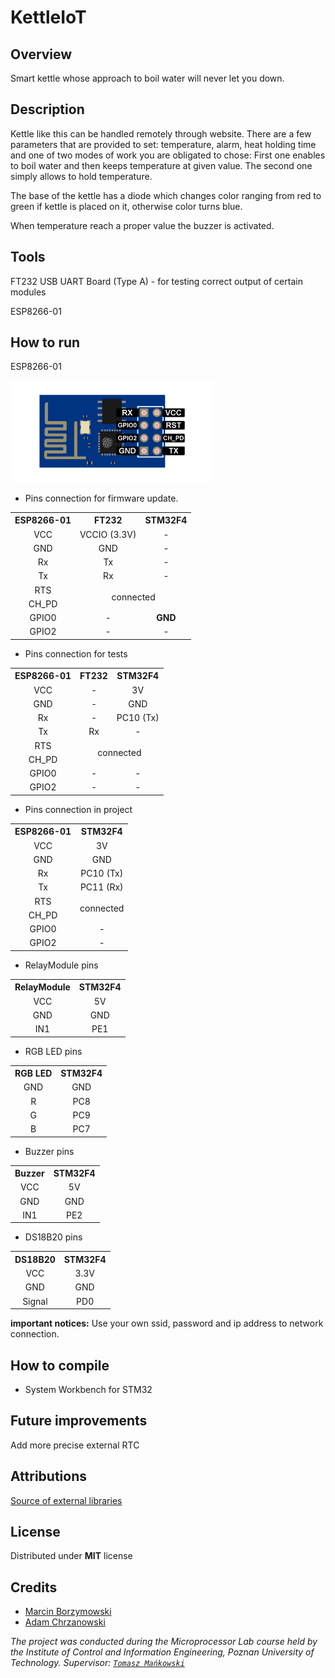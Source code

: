 # KettleIoT
## Overview
Smart kettle whose approach to boil water will never let you down.
## Description
Kettle like this can be handled remotely through website. There are a few parameters that are provided to set: temperature, alarm, heat holding time and one of two modes of work you are obligated to chose:
First one enables to boil water and then keeps temperature at given value. The second one simply allows to hold temperature.

The base of the kettle has a diode which changes color ranging from red to green if kettle is placed on it, otherwise color turns blue.

When temperature reach a proper value the buzzer is activated.
## Tools

FT232 USB UART Board (Type A) - for testing correct output of certain modules

ESP8266-01



## How to run

ESP8266-01

<img src="readme-images/ESP8266_pinout.png" width="325"/>

- Pins connection for firmware update.

<table>
  <tr align="center">
    <th>ESP8266-01</th>
    <th>FT232</th>
    <th>STM32F4</th>
  </tr>
  <tr align="center">
    <td>VCC</td>
    <td>VCCIO (3.3V)</td>
    <td>-</td>
  </tr>
  <tr align="center">
    <td>GND</td>
    <td>GND</td>
    <td>-</td>
  </tr>
  <tr align="center">
    <td>Rx</td>
    <td>Tx</td>
    <td>-</td>
  </tr>
  <tr align="center">
    <td>Tx</td>
    <td>Rx</td>
    <td>-</td>
  </tr>
  <tr align="center">
    <td>RTS</td>
     <td rowspan="2" colspan="2">connected</td>
  </tr>
  <tr align="center">
    <td>CH_PD</td>
  </tr>
  <tr align="center">
    <td>GPIO0</td>
    <td>-</td>
    <td><b>GND</b></td>
  </tr>
  <tr align="center">
    <td>GPIO2</td>
    <td>-</td>
    <td>-</td>
  </tr>
</table>

- Pins connection for tests

<table>
  <tr align="center">
    <th>ESP8266-01</th>
    <th>FT232</th>
    <th>STM32F4</th>
  </tr>
  <tr align="center">
    <td>VCC</td>
    <td>-</td>
    <td>3V</td>
  </tr>
  <tr align="center">
    <td>GND</td>
    <td>-</td>
    <td>GND</td>
  </tr>
  <tr align="center">
    <td>Rx</td>
    <td>-</td>
    <td>PC10 (Tx)</td>
  </tr>
  <tr align="center">
    <td>Tx</td>
    <td>Rx</td>
    <td>-</td>
  </tr>
  <tr align="center">
    <td>RTS</td>
    <td rowspan="2" colspan="2">connected</td>
  </tr>
  <tr align="center">
    <td>CH_PD</td>
  </tr>
  <tr align="center">
    <td>GPIO0</td>
    <td>-</td>
    <td>-</td>
  </tr>
  <tr align="center">
    <td>GPIO2</td>
    <td>-</td>
    <td>-</td>
  </tr>
</table>

- Pins connection in project

<table>
  <tr align="center">
    <th>ESP8266-01</th>
    <th>STM32F4</th>
  </tr>
  <tr align="center">
    <td>VCC</td>
    <td>3V</td>
  </tr>
  <tr align="center">
    <td>GND</td>
    <td>GND</td>
  </tr>
  <tr align="center">
    <td>Rx</td>
    <td>PC10 (Tx)</td>
  </tr>
  <tr align="center">
    <td>Tx</td>
    <td>PC11 (Rx)</td>
  </tr>
  <tr align="center">
    <td>RTS</td>
    <td rowspan="2">connected</td>
  </tr>
  <tr align="center">
    <td>CH_PD</td>
  </tr>
  <tr align="center">
    <td>GPIO0</td>
    <td>-</td>
  </tr>
  <tr align="center">
    <td>GPIO2</td>
    <td>-</td>
  </tr>
</table>

- RelayModule pins
<table>
 <tr align="center">
    <th>RelayModule</th>
    <th>STM32F4</th>
 </tr>
 <tr align="center">
    <td>VCC</td>
    <td>5V</td>
  </tr>
  <tr align="center">
    <td>GND</td>
    <td>GND</td>
  </tr>
  <tr align="center">
    <td>IN1</td>
    <td>PE1</td>
  </tr>
</table>

- RGB LED pins
<table>
 <tr align="center">
    <th>RGB LED</th>
    <th>STM32F4</th>
 </tr>
 <tr align="center">
    <td>GND</td>
    <td>GND</td>
  </tr>
  <tr align="center">
    <td>R</td>
    <td>PC8</td>
  </tr>
  <tr align="center">
    <td>G</td>
    <td>PC9</td>
  </tr>
  <tr align="center">
    <td>B</td>
    <td>PC7</td>
  </tr>
</table>

- Buzzer pins
<table>
 <tr align="center">
    <th>Buzzer</th>
    <th>STM32F4</th>
 </tr>
 <tr align="center">
    <td>VCC</td>
    <td>5V</td>
  </tr>
  <tr align="center">
    <td>GND</td>
    <td>GND</td>
  </tr>
  <tr align="center">
    <td>IN1</td>
    <td>PE2</td>
  </tr>
</table>

- DS18B20 pins
<table>
 <tr align="center">
    <th>DS18B20</th>
    <th>STM32F4</th>
 </tr>
 <tr align="center">
    <td>VCC</td>
    <td>3.3V</td>
  </tr>
  <tr align="center">
    <td>GND</td>
    <td>GND</td>
  </tr>
  <tr align="center">
    <td>Signal</td>
    <td>PD0</td>
  </tr>
</table>


<b>important notices:</b>
Use your own ssid, password and ip address to network connection.


## How to compile
- System Workbench for STM32
## Future improvements
Add more precise external RTC
## Attributions
[Source of external libraries](https://github.com/MaJerle/stm32fxxx_hal_libraries)
## License
Distributed under **MIT** license
## Credits

- [Marcin Borzymowski](https://github.com/BMarcin) 
- [Adam Chrzanowski](https://github.com/chradam)

*The project was conducted during the Microprocessor Lab course held by the Institute of Control and Information Engineering, Poznan University of Technology.
Supervisor: [`Tomasz Mańkowski`](https://github.com/Tomasz-Mankowski)*

